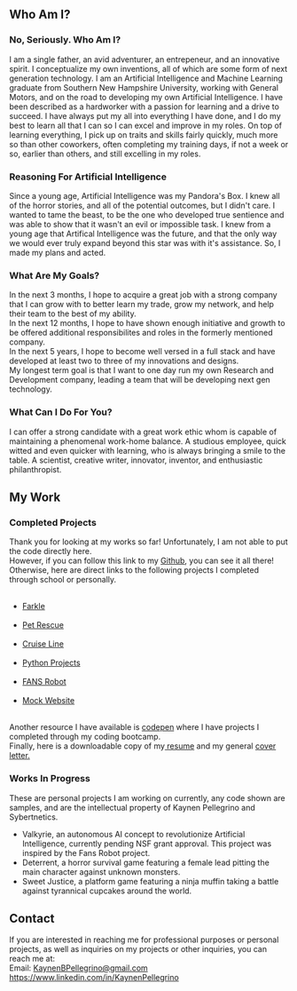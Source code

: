 <!-- If you're reading this, obviously you're looking at the source code to see if I wrote this out in HTML. 
Well, I did originally, but why not use a simpler format where I can? However, if you look at the My Complete 
Projects tab, you will be able to see my mock website, entirely in HTML. Thank you for reading! -->

## Who Am I?
<!-- I apologize, I try to implement humor.-->

### No, Seriously. Who Am I?

I am a single father, an avid adventurer, an entrepeneur, and an innovative spirit. 
I conceptualize my own inventions, all of which are some form of next generation technology.
I am an Artificial Intelligence and Machine Learning graduate from Southern New Hampshire University, working with General Motors, and on the road to developing my own Artificial Intelligence. 
I have been described as a hardworker with a passion for learning and a drive to succeed. I have always put my all into everything I have done, and I do my best to learn all that I can so I can excel and improve in my roles. 
On top of learning everything, I pick up on traits and skills fairly quickly, much more so than other coworkers, often completing my training days, if not a week or so, earlier than others, and still excelling in my roles.

### Reasoning For Artificial Intelligence

Since a young age, Artificial Intelligence was my Pandora's Box. I knew all of the horror stories, and all of the potential outcomes, but I didn't care. I wanted to tame the beast, to be the one who developed true sentience and was able to show that it wasn't an evil or impossible task. I knew from a young age that Artifical Intelligence was the future, and that the only way we would ever truly expand beyond this star was with it's assistance. So, I made my plans and acted.
<!-- But also, Skynet. We're talking about it, you're thinking about it, that's a win for me-->
### What Are My Goals?

In the next 3 months, I hope to acquire a great job with a strong company that I can grow with to better learn my trade, grow my network, and help their team to the best of my ability. 
<br>In the next 12 months, I hope to have shown enough initiative and growth to be offered additional responsibilites and roles in the formerly mentioned company.
<br>In the next 5 years, I hope to become well versed in a full stack and have developed at least two to three of my innovations and designs.
<br>My longest term goal is that I want to one day run my own Research and Development company, leading a team that will be  developing next gen technology.
<!-- If I could one day own my own company and create a multi-trillion dollar conglomerate focused on interstellar expansion and next generation
development utilizing some of the many crazy, innovational, slightly delusional ideas that I have, I would be happy with that too though. Just a thought. -->

### What Can I Do For You?

I can offer a strong candidate with a great work ethic whom is capable of maintaining a phenomenal work-home balance. A studious employee, quick witted and even quicker with learning, who is always bringing a smile to the table. A scientist, creative writer, innovator, inventor, and enthusiastic philanthropist.

## My Work

### Completed Projects

Thank you for looking at my works so far! Unfortunately, I am not able to put the code directly here. 
<br>However, if you can follow this link to my <a href="https://www.github.com/kaynenpellegrino">Github</a>, you can see it all there!
<br>Otherwise, here are direct links to the following projects I completed through school or personally.
<ul>
  <br><li><a href="https://github.com/KaynenPellegrino/FarkleGame">Farkle</a></li>
<br><li><a href="https://github.com/KaynenPellegrino/Gracioso-Rescue-Pet">Pet Rescue</a></li>
<br><li><a href="https://github.com/KaynenPellegrino/Luxury-Cruise-Line">Cruise Line</a></li>
<br><li><a href="https://github.com/KaynenPellegrino/Python-projects-From-School">Python Projects</a></li>
<br><li><a href="https://github.com/KaynenPellegrino/Fans">FANS Robot</a></li>
<br><li><a href="https://github.com/KaynenPellegrino/Mock-Photography-Website">Mock Website</a></li>
</ul>
<br>Another resource I have available is <a href="https://codepen.io/kaynenpellegrino"> codepen</a> where I have projects I completed through my coding bootcamp.
<br>Finally, here is a downloadable copy of my<a href="Kaynen Pellegrino.pdf" download> resume</a> and my general <a href="A Creative Coverletter in py.docx" download> cover letter.</a>

### Works In Progress
These are personal projects I am working on currently, any code shown are samples, and are the intellectual property of Kaynen Pellegrino and Sybertnetics.
- Valkyrie, an autonomous AI concept to revolutionize Artificial Intelligence, currently pending NSF grant approval. This project was inspired by the Fans Robot project.
- Deterrent, a horror survival game featuring a female lead pitting the main character against unknown monsters.
- Sweet Justice, a platform game featuring a ninja muffin taking a battle against tyrannical cupcakes around the world.

<!--If you've read this far, you must have been at least somewhat intrigued by what other easter eggs I have hidden. 
Yes, every comment on here was intended to be for you, the reader, to have some form of amusement while
you read this very bland set of coding.-->

## Contact
If you are interested in reaching me for professional purposes or personal projects, as well as inquiries on my projects or other inquiries, you can reach me at:
<br>Email: <a href="mailto:kaynenbbpellegrino@gmail.com?subject=Inquiry for Employment">KaynenBPellegrino@gmail.com
<br><a href="https://www.linkedin.com/in/KaynenPellegrino">https://www.linkedin.com/in/KaynenPellegrino
<!-- Thank you again, I am very grateful to you. Now my only question left is, when do I start?-->
